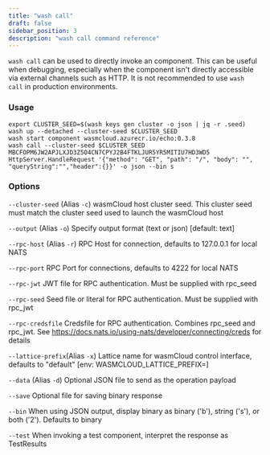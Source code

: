 ```yaml
---
title: "wash call"
draft: false
sidebar_position: 3
description: "wash call command reference"
--- 
```


`wash call` can be used to directly invoke an component. This can be useful when debugging, especially when the component isn't directly accessible via external channels such as HTTP. It is not recommended to use `wash call` in production environments.

### Usage
```
export CLUSTER_SEED=$(wash keys gen cluster -o json | jq -r .seed)
wash up --detached --cluster-seed $CLUSTER_SEED
wash start component wasmcloud.azurecr.io/echo:0.3.8
wash call --cluster-seed $CLUSTER_SEED MBCFOPM6JW2APJLXJD3Z5O4CN7CPYJ2B4FTKLJUR5YR5MITIU7HD3WD5 HttpServer.HandleRequest '{"method": "GET", "path": "/", "body": "", "queryString":"","header":{}}' -o json --bin s
```

### Options

`--cluster-seed` (Alias `-c`) wasmCloud host cluster seed. This cluster seed must match the cluster seed used to launch the wasmCloud host

`--output` (Alias `-o`) Specify output format (text or json) [default: text]

`--rpc-host` (Alias `-r`) RPC Host for connection, defaults to 127.0.0.1 for local NATS

`--rpc-port` RPC Port for connections, defaults to 4222 for local NATS

`--rpc-jwt` JWT file for RPC authentication. Must be supplied with rpc_seed

`--rpc-seed` Seed file or literal for RPC authentication. Must be supplied with rpc_jwt

`--rpc-credsfile` Credsfile for RPC authentication. Combines rpc_seed and rpc_jwt. See https://docs.nats.io/using-nats/developer/connecting/creds for details

`--lattice-prefix`(Alias `-x`) Lattice name for wasmCloud control interface, defaults to "default" [env: WASMCLOUD_LATTICE_PREFIX=]

`--data` (Alias `-d`) Optional JSON file to send as the operation payload

`--save` Optional file for saving binary response

`--bin` When using JSON output, display binary as binary ('b'), string ('s'), or both ('2'). Defaults to binary

`--test` When invoking a test component, interpret the response as TestResults
